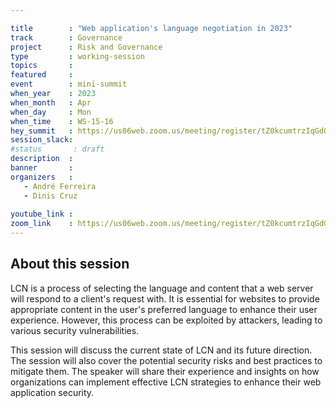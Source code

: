 ```yaml
---

title        : "Web application's language negotiation in 2023"
track        : Governance
project      : Risk and Governance
type         : working-session
topics       :
featured     :
event        : mini-summit
when_year    : 2023
when_month   : Apr
when_day     : Mon
when_time    : WS-15-16
hey_summit   : https://us06web.zoom.us/meeting/register/tZ0kcumtrzIqGdGU901Tm6DPqcl7usquqWYi 
session_slack:
#status       : draft
description  :
banner       : 
organizers   :
   - André Ferreira
   - Dinis Cruz
  
youtube_link : 
zoom_link    : https://us06web.zoom.us/meeting/register/tZ0kcumtrzIqGdGU901Tm6DPqcl7usquqWYi 
---
```



## About this session
LCN is a process of selecting the language and content that a web server will respond to a client's request with. It is essential for websites to provide appropriate content in the user's preferred language to enhance their user experience. However, this process can be exploited by attackers, leading to various security vulnerabilities.

This session will discuss the current state of LCN and its future direction. The session will also cover the potential security risks and best practices to mitigate them. The speaker will share their experience and insights on how organizations can implement effective LCN strategies to enhance their web application security.
